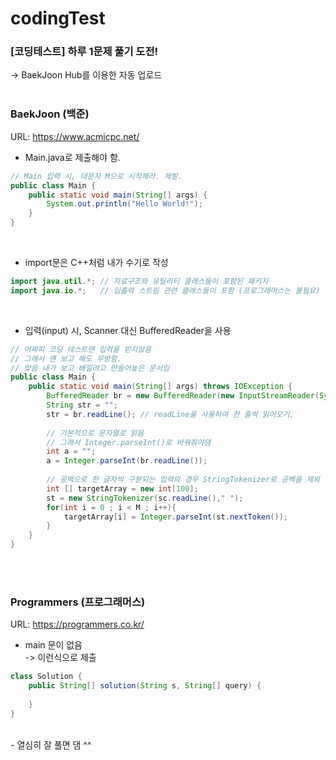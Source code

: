 # codingTest
### [코딩테스트] 하루 1문제 풀기 도전! <br>
-> BaekJoon Hub를 이용한 자동 업로드
<br><br>

### BaekJoon (백준)
URL: https://www.acmicpc.net/

- Main.java로 제출해야 함.
~~~ java
// Main 입력 시, 대문자 M으로 시작해라. 제발.
public class Main {
	public static void main(String[] args) {
		System.out.println("Hello World!");
	}
}
~~~
<br>

- import문은 C++처럼 내가 수기로 작성
~~~ java
import java.util.*; // 자료구조와 유틸리티 클래스들이 포함된 패키지
import java.io.*;   // 입출력 스트림 관련 클래스들이 포함 (프로그래머스는 불필요)
~~~
<br>

- 입력(input) 시, Scanner 대신 BufferedReader을 사용
~~~ java
// 어짜피 코딩 테스트땐 입력을 받지않음
// 그래서 얜 보고 해도 무방함.
// 맞음 내가 보고 배낄려고 만들어놓은 문서임
public class Main {
	public static void main(String[] args) throws IOException {
	    BufferedReader br = new BufferedReader(new InputStreamReader(System.in));
	    String str = "";
	    str = br.readLine(); // readLine을 사용하여 한 줄씩 읽어오기.
	    
	    // 기본적으로 문자열로 읽음
	    // 그래서 Integer.parseInt()로 바꿔줘야댐
	    int a = "";
	    a = Integer.parseInt(br.readLine());
	    
	    // 공백으로 한 글자씩 구분되는 입력의 경우 StringTokenizer로 공백을 제외
	    int [] targetArray = new int[100];
	    st = new StringTokenizer(sc.readLine()," ");
	    for(int i = 0 ; i < M ; i++){
	        targetArray[i] = Integer.parseInt(st.nextToken());
	    }
	}
}
~~~
<br><br>

### Programmers (프로그래머스)
URL: https://programmers.co.kr/

- main 문이 없음 <br>
-> 이런식으로 제출
~~~ java
class Solution {
    public String[] solution(String s, String[] query) {
    
    }
}
~~~
<br>
- 열심히 잘 풀면 댐 ^^